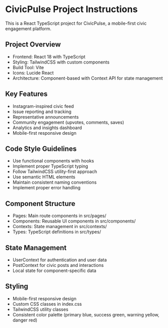 <!-- Use this file to provide workspace-specific custom instructions to Copilot. For more details, visit https://code.visualstudio.com/docs/copilot/copilot-customization#_use-a-githubcopilotinstructionsmd-file -->

# CivicPulse Project Instructions

This is a React TypeScript project for CivicPulse, a mobile-first civic engagement platform.

## Project Overview
- Frontend: React 18 with TypeScript
- Styling: TailwindCSS with custom components
- Build Tool: Vite
- Icons: Lucide React
- Architecture: Component-based with Context API for state management

## Key Features
- Instagram-inspired civic feed
- Issue reporting and tracking
- Representative announcements
- Community engagement (upvotes, comments, saves)
- Analytics and insights dashboard
- Mobile-first responsive design

## Code Style Guidelines
- Use functional components with hooks
- Implement proper TypeScript typing
- Follow TailwindCSS utility-first approach
- Use semantic HTML elements
- Maintain consistent naming conventions
- Implement proper error handling

## Component Structure
- Pages: Main route components in src/pages/
- Components: Reusable UI components in src/components/
- Contexts: State management in src/contexts/
- Types: TypeScript definitions in src/types/

## State Management
- UserContext for authentication and user data
- PostContext for civic posts and interactions
- Local state for component-specific data

## Styling
- Mobile-first responsive design
- Custom CSS classes in index.css
- TailwindCSS utility classes
- Consistent color palette (primary blue, success green, warning yellow, danger red)
